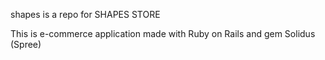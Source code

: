 shapes is a repo for SHAPES STORE

This is e-commerce application made with Ruby on Rails and gem Solidus (Spree)
